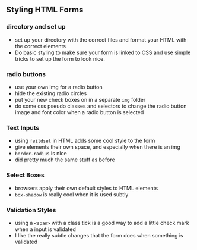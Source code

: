 ## Styling HTML Forms

### directory and set up
* set up your directory with the correct files and format your HTML with the correct elements 
* Do basic styling to make sure your form is linked to CSS and use simple tricks to set up the form to look nice.

### radio buttons
* use your own img for a radio button
* hide the existing radio circles
* put your new check boxes on in a separate `img` folder
* do some css pseudo classes and selectors to change the radio button image and font color when a radio button is selected


### Text Inputs
* using `feildset` in HTML adds some cool style to the form
* give elements their own space, and especially when there is an img
* `border-radius` is nice
* did pretty much the same stuff as before

### Select Boxes
* browsers apply their own default styles to HTML elements
* `box-shadow` is really cool when it is used subtly


### Validation Styles
* using a `<span>` with a class tick is a good way to add a little check mark when a input is validated
* I like the really subtle changes that the form does when something is validated